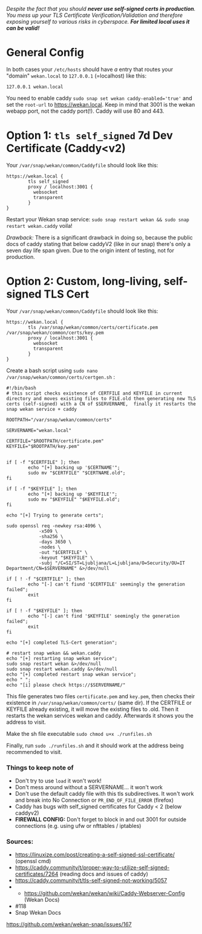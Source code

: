 *Despite the fact that you should **never use self-signed certs in production**. You mess up your TLS Certificate Verification/Validation and therefore exposing yourself to various risks in cyberspace. **For limited local uses it can be valid!***

# General Config
In both cases your `/etc/hosts` should have *a* entry that routes your "domain" `wekan.local` to `127.0.0.1` (=localhost)   like this:
```
127.0.0.1 wekan.local
```
You need to enable caddy `sudo snap set wekan caddy-enabled='true'` and set the `root-url` to https://wekan.local. 
Keep in mind that 3001 is the wekan webapp port, not the caddy port(!). Caddy will use 80 and 443.
 
# Option 1: `tls self_signed` 7d Dev Certificate (Caddy<v2) 
Your `/var/snap/wekan/common/Caddyfile` should look like this:
```
https://wekan.local {
        tls self_signed
        proxy / localhost:3001 {
          websocket
          transparent
        }
}
```

Restart your Wekan snap service: `sudo snap restart wekan && sudo snap restart wekan.caddy` voila! 

*Drawback:* There is a significant drawback in doing so, because the public docs of caddy stating that below caddyV2 (like in our snap) there's only a seven day life span given. Due to the origin intent of testing, not for production.

# Option 2: Custom, long-living, self-signed TLS Cert
Your `/var/snap/wekan/common/Caddyfile` should look like this:
```
https://wekan.local {
        tls /var/snap/wekan/common/certs/certificate.pem /var/snap/wekan/common/certs/key.pem
        proxy / localhost:3001 {
          websocket
          transparent
        }
}
```

Create a bash script using  `sudo nano /var/snap/wekan/common/certs/certgen.sh` :
```
#!/bin/bash
# this script checks existence of CERTFILE and KEYFILE in current directory and moves existing files to FILE.old then generating new TLS certs (self-signed) with a CN of $SERVERNAME,  finally it restarts the snap wekan service + caddy

ROOTPATH="/var/snap/wekan/common/certs"

SERVERNAME="wekan.local"

CERTFILE="$ROOTPATH/certificate.pem"
KEYFILE="$ROOTPATH/key.pem"


if [ -f "$CERTFILE" ]; then
        echo "[+] backing up '$CERTNAME'";
        sudo mv "$CERTFILE" "$CERTNAME.old";
fi

if [ -f "$KEYFILE" ]; then
        echo "[+] backing up '$KEYFILE'";
        sudo mv "$KEYFILE" "$KEYFILE.old";
fi

echo "[+] Trying to generate certs";

sudo openssl req -newkey rsa:4096 \
            -x509 \
            -sha256 \
            -days 3650 \
            -nodes \
            -out "$CERTFILE" \
            -keyout "$KEYFILE" \
            -subj "/C=SI/ST=Ljubljana/L=Ljubljana/O=Security/OU=IT Department/CN=$SERVERNAME" &>/dev/null

if [ ! -f "$CERTFILE" ]; then
        echo "[-] can't fiund '$CERTFILE' seemingly the generation failed";
        exit
fi

if [ ! -f "$KEYFILE" ]; then
        echo "[-] can't find '$KEYFILE' seemingly the generation failed";
        exit
fi

echo "[+] completed TLS-Cert generation";

# restart snap wekan && wekan.caddy
echo "[+] restarting snap wekan service";
sudo snap restart wekan &>/dev/null
sudo snap restart wekan.caddy &>/dev/null
echo "[+] completed restart snap wekan service";
echo " ";
echo "[i] please check https://$SERVERNAME/"
```
This file generates two files `certificate.pem` and `key.pem`, then checks their existence in  `/var/snap/wekan/common/certs/` (same dir). If the CERTFILE or KEYFILE already existing, it will move the existing files to <fname>.old.  Then it restarts the wekan services wekan and caddy. Afterwards it shows you the address to visit. 

Make the sh file executable `sudo chmod u+x ./runfiles.sh`

Finally, run `sudo ./runfiles.sh` and it should work at the address being recommended to visit. 


### Things to keep note of
- Don't try to use `load` it won't work!
- Don't mess around without a SERVERNAME... it won't work
- Don't use the default caddy file with this tls subdirectives. It won't work and break into No Connection or `PR_END_OF_FILE_ERROR` (firefox)
- Caddy has bugs with self_signed certificates for Caddy < 2 (below caddyv2)
- **FIREWALL CONFIG:** Don't forget to block in and out 3001 for outside connections (e.g. using ufw or nfttables / iptables)

### Sources:
- https://linuxize.com/post/creating-a-self-signed-ssl-certificate/ (openssl cmd)
- https://caddy.community/t/proper-way-to-utilize-self-signed-certificates/7264 (reading docs and issues of caddy)
- https://caddy.community/t/tls-self-signed-not-working/5057
- - https://github.com/wekan/wekan/wiki/Caddy-Webserver-Config (Wekan Docs)
- #118 
- Snap Wekan Docs

https://github.com/wekan/wekan-snap/issues/167
